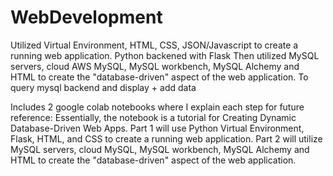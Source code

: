 # WebDevelopment
Utilized Virtual Environment, HTML, CSS, JSON/Javascript to create a running web application. Python backened with Flask 
Then utilized MySQL servers, cloud AWS MySQL, MySQL workbench, MySQL Alchemy and HTML to create the "database-driven" aspect of the web application. To query mysql backend and display + add data 

Includes 2 google colab notebooks where I explain each step for future reference: 
Essentially, the notebook is a tutorial for Creating Dynamic Database-Driven Web Apps. Part 1 will use Python Virtual Environment, Flask, HTML, and CSS to create a running web application. 
Part 2 will utilize MySQL servers, cloud MySQL, MySQL workbench, MySQL Alchemy and HTML to create the "database-driven" aspect of the web application. 
